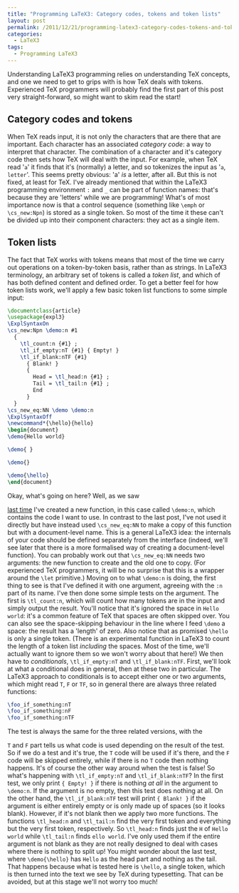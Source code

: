 ```yaml
---
title: "Programming LaTeX3: Category codes, tokens and token lists"
layout: post
permalink: /2011/12/21/programming-latex3-category-codes-tokens-and-token-lists/
categories:
  - LaTeX3
tags:
  - Programming LaTeX3
---
```

Understanding LaTeX3 programming relies on understanding TeX concepts, and one we need to get to grips with is how TeX deals with tokens. Experienced TeX programmers will probably find the first part of this post very straight-forward, so might want to skim read the start!

## Category codes and tokens

When TeX reads input, it is not only the characters that are there that are important. Each character has an associated _category code_: a way to interpret that character. The combination of a character and it's category code then sets how TeX will deal with the input. For example, when TeX read '`a`' it finds that it's (normally) a letter, and so tokenizes the input as '`a`, `letter`'. This seems pretty obvious: 'a' _is_ a letter, after all. But this is not fixed, at least for TeX. I've already mentioned that within the LaTeX3 programming environment `:` and `_` can be part of function names: that's because they are 'letters' while we are programming! What's of most importance now is that a control sequence (something like `\emph` or `\cs_new:Npn`) is stored as a single token. So most of the time it these can't be divided up into their component characters: they act as a single item.

## Token lists

The fact that TeX works with tokens means that most of the time we carry out operations on a token-by-token basis, rather than as strings. In LaTeX3  terminology, an arbitrary set of tokens is called a _token list_, and which of has both defined content and defined order. To get a better feel for how token lists work, we'll apply a few basic token list functions to some simple input:

```latex
\documentclass{article}
\usepackage{expl3}
\ExplSyntaxOn
\cs_new:Npn \demo:n #1
  {
    \tl_count:n {#1} ;
    \tl_if_empty:nT {#1} { Empty! }
    \tl_if_blank:nTF {#1}
      { Blank! }
      {
        Head = \tl_head:n {#1} ;
        Tail = \tl_tail:n {#1} ;
        End
      }
  }
\cs_new_eq:NN \demo \demo:n
\ExplSyntaxOff
\newcommand*{\hello}{hello}
\begin{document}
\demo{Hello world}

\demo{ }

\demo{}

\demo{\hello}
\end{document}
```

Okay, what's going on here? Well, as we saw

[last time](/2011/12/14/programming-latex3-creating-functions/) I've created a new function, in this case called `\demo:n`, which contains the code I want to use. In contrast to the last post, I've not used it directly but have instead used `\cs_new_eq:NN` to make a copy of this function but with a document-level name. This is a general LaTeX3 idea: the internals of your code should be defined separately from the interface (indeed, we'll see later that there is a more formalised way of creating a document-level function). You can probably work out that `\cs_new_eq:NN` needs two arguments: the new function to create and the old one to copy. (For experienced TeX programmers, it will be no surprise that this is a wrapper around the `\let` primitive.) Moving on to what `\demo:n` is doing, the first thing to see is that I've defined it with one argument, agreeing with the `:n` part of its name. I've then done some simple tests on the argument. The first is `\tl_count:n`, which will count how many tokens are in the input and simply output the result. You'll notice that it's ignored the space in `Hello world`: it's a common feature of TeX that spaces are often skipped over. You can also see the space-skipping behaviour in the line where I feed `\demo` a space: the result has a 'length' of zero. Also notice that as promised `\hello` is only a single token. (There is an experimental function in LaTeX3 to count the length of a token list _including_ the spaces. Most of the time, we'll actually want to ignore them so we won't worry about that here!) We then have to _conditionals_, `\tl_if_empty:nT` and `\tl_if_blank:nTF`. First, we'll look at what a conditional does in general, then at these two in particular. The LaTeX3 approach to conditionals is to accept either one or two arguments, which might read `T`, `F` or `TF`, so in general there are always three related functions:

```latex
\foo_if_something:nT
\foo_if_something:nF
\foo_if_something:nTF
```

The test is always the same for the three related versions, with the

`T` and `F` part tells us what code is used depending on the result of the test. So if we do a test and it's true, the `T` code will be used if it's there, and the `F` code will be skipped entirely, while if there is no `T` code then nothing happens. It's of course the other way around when the test is false! So what's happening with `\tl_if_empty:nT` and `\tl_if_blank:nTF`? In the first test, we only print `{ Empty! }` if there is nothing _at all_ in the argument to `\demo:n`. If the argument is no empty, then this test does nothing at all. On the other hand, the `\tl_if_blank:nTF` test will print `{ Blank! }` if the argument is either entirely empty or is only made up of spaces (so it looks blank). However, if it's not blank then we apply two more functions. The functions `\tl_head:n` and `\tl_tail:n` find the very first token and everything but the very first token, respectively. So `\tl_head:n` finds just the `H` of `Hello world` while `\tl_tail:n` finds `ello world`. I've only used them if the entire argument is not blank as they are not really designed to deal with cases where there is nothing to split up! You might wonder about the last test, where `\demo{\hello}` has `Hello` as the head part and nothing as the tail. That happens because what is tested here is `\hello`, a single token, which is then turned into the text we see by TeX during typesetting. That can be avoided, but at this stage we'll not worry too much!
